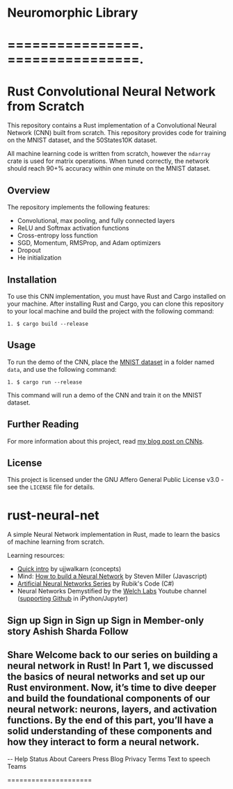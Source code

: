 # Neuromorphic Library
================. 
================. 
=====================
# Rust Convolutional Neural Network from Scratch

This repository contains a Rust implementation of a Convolutional Neural Network (CNN) built from scratch. This repository provides code for training on the MNIST dataset, and the 50States10K dataset.

All machine learning code is written from scratch, however the `ndarray` crate is used for matrix operations. When tuned correctly, the network should reach 90+% accuracy within one minute on the MNIST dataset.

## Overview

The repository implements the following features:

- Convolutional, max pooling, and fully connected layers
- ReLU and Softmax activation functions
- Cross-entropy loss function
- SGD, Momentum, RMSProp, and Adam optimizers
- Dropout
- He initialization

## Installation

To use this CNN implementation, you must have Rust and Cargo installed on your machine. After installing Rust and Cargo, you can clone this repository to your local machine and build the project with the following command:

```
1. $ cargo build --release
```


## Usage

To run the demo of the CNN, place the [MNIST dataset](http://yann.lecun.com/exdb/mnist/) in a folder named `data`, and use the following command:

```
1. $ cargo run --release
```


This command will run a demo of the CNN and train it on the MNIST dataset.

## Further Reading

For more information about this project, read [my blog post on CNNs](https://charliegoldstraw.com/articles/cnn/).

## License

This project is licensed under the GNU Affero General Public License v3.0 - see the `LICENSE` file for details.

# rust-neural-net

A simple Neural Network implementation in Rust, made to learn the basics of machine learning from scratch.

Learning resources:

- [Quick intro] by ujjwalkarn (concepts)
- Mind: [How to build a Neural Network] by Steven Miller (Javascript)
- [Artificial Neural Networks Series] by Rubik's Code (C#)
- Neural Networks Demystified by the [Welch Labs] Youtube channel ([supporting Github] in iPython/Jupyter)

[Quick intro]: https://ujjwalkarn.me/2016/08/09/quick-intro-neural-networks/
[How to build a Neural Network]: https://stevenmiller888.github.io/mind-how-to-build-a-neural-network/
[Artificial Neural Networks Series]: https://rubikscode.net/2018/02/19/artificial-neural-networks-series/
[Welch Labs]: https://www.youtube.com/watch?v=bxe2T-V8XRs&list=PLiaHhY2iBX9hdHaRr6b7XevZtgZRa1PoU
[supporting Github]: https://github.com/stephencwelch/Neural-Networks-Demystified
Sign up
Sign in
Sign up
Sign in
Member-only story
Ashish Sharda
Follow
--
Share
Welcome back to our series on building a neural network in Rust! In Part 1, we discussed the basics of neural networks and set up our Rust environment. Now, it’s time to dive deeper and build the foundational components of our neural network: neurons, layers, and activation functions. By the end of this part, you’ll have a solid understanding of these components and how they interact to form a neural network.
--
--
Help
Status
About
Careers
Press
Blog
Privacy
Terms
Text to speech
Teams

=====================
